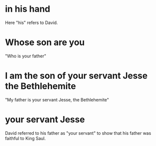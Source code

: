 # in his hand

Here "his" refers to David.

# Whose son are you

"Who is your father"

# I am the son of your servant Jesse the Bethlehemite

"My father is your servant Jesse, the Bethlehemite"

# your servant Jesse

David referred to his father as "your servant" to show that his father was faithful to King Saul.